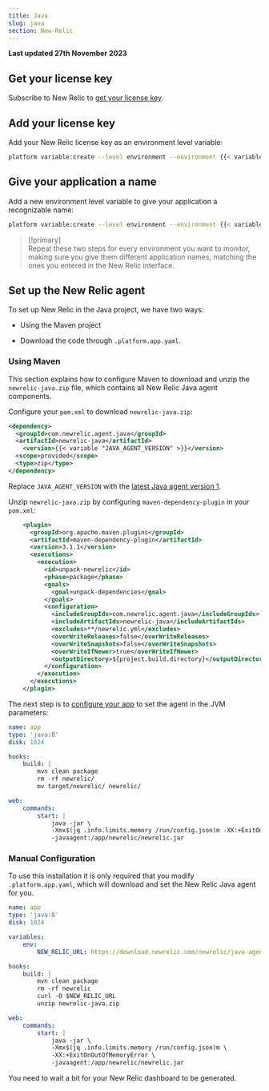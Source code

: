 ```yaml
---
title: Java
slug: java
section: New-Relic
---
```


**Last updated 27th November 2023**


## Get your license key

Subscribe to New Relic to [get your license key](https://docs.newrelic.com/docs/apis/intro-apis/new-relic-api-keys/).

## Add your license key

Add your New Relic license key as an environment level variable:

```bash
platform variable:create --level environment --environment {{< variable "ENVIRONMENT_NAME" >}} --visible-build false --inheritable false env:NEW_RELIC_LICENSE_KEY --value {{< variable "NEW_RELIC_LICENSE_KEY" >}}
```

## Give your application a name

Add a new environment level variable to give your application a recognizable name:

```bash
platform variable:create --level environment --environment {{< variable "ENVIRONMENT_NAME" >}} --visible-build false --inheritable false env:NEW_RELIC_APP_NAME --value {{< variable "APP_NAME" >}}
```

> [!primary]  
> Repeat these two steps for every environment you want to monitor, making sure you give them different application names, matching the ones you entered in the New Relic interface.
> 

## Set up the New Relic agent

To set up New Relic in the Java project, we have two ways:

- Using the Maven project

- Download the code through `.platform.app.yaml`.


### Using Maven

This section explains how to configure Maven to download and unzip the `newrelic-java.zip` file, which contains all New Relic Java agent components.

Configure your `pom.xml` to download `newrelic-java.zip`:

```xml
<dependency>
  <groupId>com.newrelic.agent.java</groupId>
  <artifactId>newrelic-java</artifactId>
    <version>{{< variable "JAVA_AGENT_VERSION" >}}</version>
  <scope>provided</scope>
  <type>zip</type>
</dependency>
```

Replace `JAVA_AGENT_VERSION` with the [latest Java agent version 1](https://docs.newrelic.com/docs/agents/java-agent/getting-started/java-release-notes).

Unzip `newrelic-java.zip` by configuring `maven-dependency-plugin` in your `pom.xml`:

```xml
    <plugin>
      <groupId>org.apache.maven.plugins</groupId>
      <artifactId>maven-dependency-plugin</artifactId>
      <version>3.1.1</version>
      <executions>
        <execution>
          <id>unpack-newrelic</id>
          <phase>package</phase>
          <goals>
            <goal>unpack-dependencies</goal>
          </goals>
          <configuration>
            <includeGroupIds>com.newrelic.agent.java</includeGroupIds>
            <includeArtifactIds>newrelic-java</includeArtifactIds>
            <excludes>**/newrelic.yml</excludes>
            <overWriteReleases>false</overWriteReleases>
            <overWriteSnapshots>false</overWriteSnapshots>
            <overWriteIfNewer>true</overWriteIfNewer>
            <outputDirectory>${project.build.directory}</outputDirectory>
          </configuration>
        </execution>
      </executions>
    </plugin>
```

The next step is to [configure your app](../../../create-apps) to set the agent in the JVM parameters:

```yaml
name: app
type: 'java:8'
disk: 1024

hooks:
    build: |
        mvn clean package
        rm -rf newrelic/
        mv target/newrelic/ newrelic/

web:
    commands:
        start: |
            java -jar \
            -Xmx$(jq .info.limits.memory /run/config.json)m -XX:+ExitOnOutOfMemoryError \
            -javaagent:/app/newrelic/newrelic.jar
```

### Manual Configuration

To use this installation it is only required that you modify `.platform.app.yaml`, which will download and set the New Relic Java agent for you.

```yaml
name: app
type: 'java:8'
disk: 1024

variables:
    env:
        NEW_RELIC_URL: https://download.newrelic.com/newrelic/java-agent/newrelic-agent/current/newrelic-java.zip

hooks:
    build: |
        mvn clean package
        rm -rf newrelic
        curl -O $NEW_RELIC_URL
        unzip newrelic-java.zip

web:
    commands:
        start: |
            java -jar \
            -Xmx$(jq .info.limits.memory /run/config.json)m \
            -XX:+ExitOnOutOfMemoryError \
            -javaagent:/app/newrelic/newrelic.jar
```

You need to wait a bit for your New Relic dashboard to be generated.
